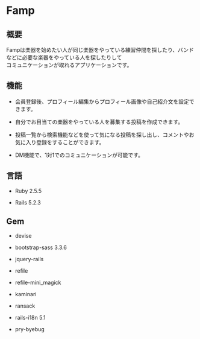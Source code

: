 # Famp

## 概要

Fampは楽器を始めたい人が同じ楽器をやっている練習仲間を探したり、バンドなどに必要な楽器をやっている人を探したりして  
コミュニケーションが取れるアプリケーションです。  

## 機能

* 会員登録後、プロフィール編集からプロフィール画像や自己紹介文を設定できます。

* 自分でお目当ての楽器をやっている人を募集する投稿を作成できます。

* 投稿一覧から検索機能などを使って気になる投稿を探し出し、コメントやお気に入り登録をすることができます。

* DM機能で、1対1でのコミュニケーションが可能です。

## 言語

* Ruby 2.5.5

* Rails 5.2.3

## Gem

* devise

* bootstrap-sass 3.3.6

* jquery-rails

* refile

* refile-mini_magick

* kaminari

* ransack

* rails-i18n 5.1

* pry-byebug